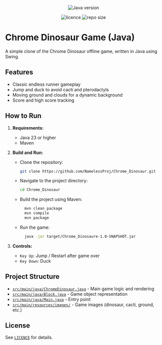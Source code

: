 <p align="center">
<img src="https://img.shields.io/badge/Java-^23.0.2-orange" alt="Java version"/>
</p>

<p align="center">
<img src="https://img.shields.io/github/license/NamelessProj/Chrome_Dinosaur" alt="licence"/>
<img src="https://img.shields.io/github/repo-size/NamelessProj/Chrome_Dinosaur" alt="repo size"/>
</p>

# Chrome Dinosaur Game (Java)
A simple clone of the Chrome Dinosaur offline game, written in Java using Swing.

## Features
- Classic endless runner gameplay
- Jump and duck to avoid cacti and pterodactyls
- Moving ground and clouds for a dynamic background
- Score and high score tracking

## How to Run
1. **Requirements:**
    - Java 23 or higher
    - Maven

2. **Build and Run:**
    - Clone the repository:
      ```bash
      git clone https://github.com/NamelessProj/Chrome_Dinosaur.git
      ```
    - Navigate to the project directory:
      ```bash
      cd Chrome_Dinosaur
      ```
    - Build the project using Maven:
      ```bash
        mvn clean package
        mvn compile
        mvn package
      ```
    - Run the game: 
      ```bash
        java -jar target/Chrome_Dinosaure-1.0-SNAPSHOT.jar
      ```
3. **Controls:**
    - `Key Up`: Jump / Restart after game over
    - `Key Down`: Duck

## Project Structure
- [`src/main/java/ChromeDinosaur.java`](./src/main/java/ChromeDinosaur.java) - Main game logic and rendering
- [`src/main/java/Block.java`](./src/main/java/Block.java) - Game object representation
- [`src/main/java/Main.java`](./src/main/java/Main.java) - Entry point
- [`src/main/resources/images/`](./src/main/resources/images) - Game images (dinosaur, cacti, ground, etc.)

## License
See [`LICENCE`](./LICENCE) for details.